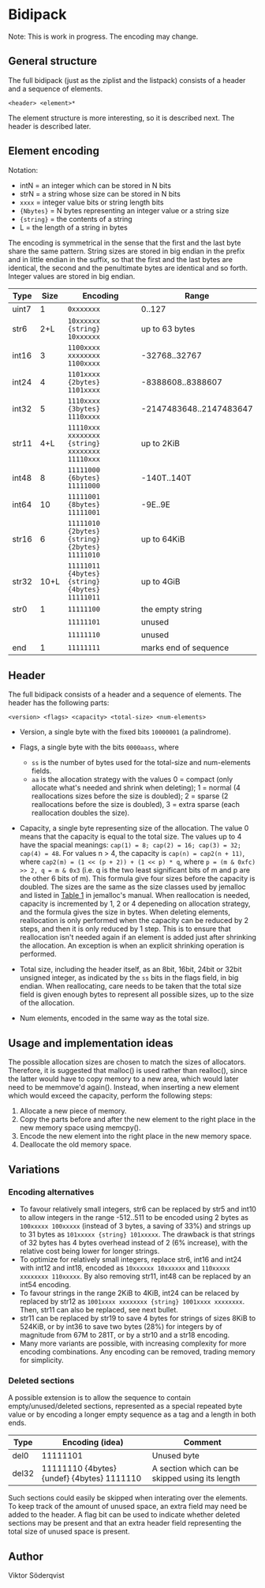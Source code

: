 # Bidipack

Note: This is work in progress. The encoding may change.

## General structure

The full bidipack (just as the ziplist and the listpack) consists of a header
and a sequence of elements.

    <header> <element>*

The element structure is more interesting, so it is described next. The header
is described later.

## Element encoding

Notation:

* intN = an integer which can be stored in N bits
* strN = a string whose size can be stored in N bits
* `xxxx` = integer value bits or string length bits
* `{Nbytes}` = N bytes representing an integer value or a string size
* `{string}` = the contents of a string
* L = the length of a string in bytes

The encoding is symmetrical in the sense that the first and the last byte share
the same pattern. String sizes are stored in big endian in the prefix and in
little endian in the suffix, so that the first and the last bytes are identical,
the second and the penultimate bytes are identical and so forth. Integer values
are stored in big endian.

| Type  | Size | Encoding                        | Range                     |
|-------|------|---------------------------------|---------------------------|
| uint7 | 1    | `0xxxxxxx`                      | 0..127                    |
| str6  | 2+L  | `10xxxxxx {string} 10xxxxxx`    | up to 63 bytes            |
| int16 | 3    | `1100xxxx xxxxxxxx 1100xxxx`    | -32768..32767             |
| int24 | 4    | `1101xxxx {2bytes} 1101xxxx`    | -8388608..8388607         |
| int32 | 5    | `1110xxxx {3bytes} 1110xxxx`    | -2147483648..2147483647   |
| str11 | 4+L  | `11110xxx xxxxxxxx {string} xxxxxxxx 11110xxx` | up to 2KiB |
| int48 | 8    | `11111000 {6bytes} 11111000`    | -140T..140T               |
| int64 | 10   | `11111001 {8bytes} 11111001`    | -9E..9E                   |
| str16 | 6    | `11111010 {2bytes} {string} {2bytes} 11111010` | up to 64KiB|
| str32 | 10+L | `11111011 {4bytes} {string} {4bytes} 11111011` | up to 4GiB |
| str0  | 1    | `11111100`                      | the empty string          |
|       |      | `11111101`                      | unused                    |
|       |      | `11111110`                      | unused                    |
| end   | 1    | `11111111`                      | marks end of sequence     |

## Header

The full bidipack consists of a header and a sequence of elements. The header
has the following parts:

    <version> <flags> <capacity> <total-size> <num-elements>

* Version, a single byte with the fixed bits `10000001` (a palindrome).

* Flags, a single byte with the bits `0000aass`, where

    * `ss` is the number of bytes used for the total-size and num-elements
      fields.
    * `aa` is the allocation strategy with the values 0 = compact (only allocate
      what's needed and shrink when deleting); 1 = normal (4 reallocations sizes
      before the size is doubled); 2 = sparse (2 reallocations before the size
      is doubled), 3 = extra sparse (each reallocation doubles the size).

* Capacity, a single byte representing size of the allocation. The value 0 means
  that the capacity is equal to the total size. The values up to 4 have the
  spacial meanings: `cap(1) = 8; cap(2) = 16; cap(3) = 32; cap(4) = 48`. For
  values n > 4, the capacity is `cap(n) = cap2(n + 11)`, where `cap2(m) = (1 <<
  (p + 2)) + (1 << p) * q`, where `p = (m & 0xfc) >> 2, q = m & 0x3` (i.e. q is
  the two least significant bits of m and p are the other 6 bits of m). This
  formula give four sizes before the capacity is doubled. The sizes are the same
  as the size classes used by jemalloc and listed in [Table
  1](http://jemalloc.net/jemalloc.3.html#size_classes) in jemalloc's manual.
  When reallocation is needed, capacity is incremented by 1, 2 or 4 depeneding
  on allocation strategy, and the formula gives the size in bytes. When deleting
  elements, reallocation is only performed when the capacity can be reduced by 2
  steps, and then it is only reduced by 1 step. This is to ensure that
  reallocation isn't needed again if an element is added just after shrinking
  the allocation. An exception is when an explicit shrinking operation is
  performed.

* Total size, including the header itself, as an 8bit, 16bit, 24bit or 32bit
  unsigned integer, as indicated by the `ss` bits in the flags field, in big
  endian. When reallocating, care needs to be taken that the total size field is
  given enough bytes to represent all possible sizes, up to the size of the
  allocation.

* Num elements, encoded in the same way as the total size.

## Usage and implementation ideas

The possible allocation sizes are chosen to match the sizes of allocators.
Therefore, it is suggested that malloc() is used rather than realloc(), since
the latter would have to copy memory to a new area, which would later need to be
memmove'd again(). Instead, when inserting a new element which would exceed the
capacity, perform the following steps:

1. Allocate a new piece of memory.
2. Copy the parts before and after the new element to the right place in the new
   memory space using memcpy().
3. Encode the new element into the right place in the new memory space.
4. Deallocate the old memory space.

## Variations

### Encoding alternatives

* To favour relatively small integers, str6 can be replaced by str5 and int10 to
  allow integers in the range -512..511 to be encoded using 2 bytes as `100xxxxx
  100xxxxx` (instead of 3 bytes, a saving of 33%) and strings up to 31 bytes as
  `101xxxxx {string} 101xxxxx`. The drawback is that strings of 32 bytes has 4
  bytes overhead instead of 2 (6% increase), with the relative cost being lower
  for longer strings.
* To optimize for relatively small integers, replace str6, int16 and int24 with
  int12 and int18, encoded as `10xxxxxx 10xxxxxx` and `110xxxxx xxxxxxxx
  110xxxxx`. By also removing str11, int48 can be replaced by an int54 encoding.
* To favour strings in the range 2KiB to 4KiB, int24 can be relaced by replaced
  by str12 as `1001xxxx xxxxxxxx {string} 1001xxxx xxxxxxxx`. Then, str11 can
  also be replaced, see next bullet.
* str11 can be replaced by str19 to save 4 bytes for strings of sizes 8KiB to
  524KiB, or by int36 to save two bytes (28%) for integers by of magnitude from
  67M to 281T, or by a str10 and a str18 encoding.
* Many more variants are possible, with increasing complexity for more encoding
  combinations. Any encoding can be removed, trading memory for simplicity.

### Deleted sections

A possible extension is to allow the sequence to contain empty/unused/deleted
sections, represented as a special repeated byte value or by encoding a longer
empty sequence as a tag and a length in both ends.

| Type   | Encoding (idea)          | Comment      |
|--------|--------------------------|--------------|
| del0   | 11111101                 | Unused byte  |
| del32  | 11111110 {4bytes} {undef} {4bytes} 1111110 | A section which can be skipped using its length |

Such sections could easily be skipped when interating over the elements. To keep
track of the amount of unused space, an extra field may need be added to the
header. A flag bit can be used to indicate whether deleted sections may be
present and that an extra header field representing the total size of unused
space is present.

## Author

Viktor Söderqvist
